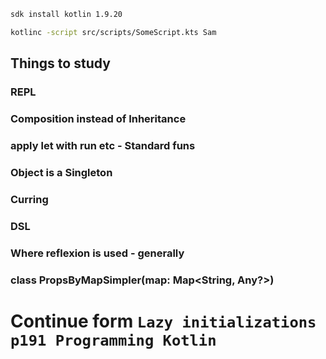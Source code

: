 ```bash
sdk install kotlin 1.9.20
```

```bash
kotlinc -script src/scripts/SomeScript.kts Sam
```

## Things to study
### REPL
### Composition instead of Inheritance
### apply let with run etc - Standard funs
### Object is a Singleton
### Curring
### DSL
### Where reflexion is used - generally
### class PropsByMapSimpler(map: Map<String, Any?>)


# Continue form `Lazy initializations p191 Programming Kotlin`